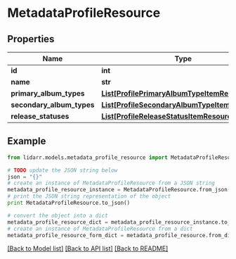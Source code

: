 # MetadataProfileResource


## Properties

Name | Type | Description | Notes
------------ | ------------- | ------------- | -------------
**id** | **int** |  | [optional] 
**name** | **str** |  | [optional] 
**primary_album_types** | [**List[ProfilePrimaryAlbumTypeItemResource]**](ProfilePrimaryAlbumTypeItemResource.md) |  | [optional] 
**secondary_album_types** | [**List[ProfileSecondaryAlbumTypeItemResource]**](ProfileSecondaryAlbumTypeItemResource.md) |  | [optional] 
**release_statuses** | [**List[ProfileReleaseStatusItemResource]**](ProfileReleaseStatusItemResource.md) |  | [optional] 

## Example

```python
from lidarr.models.metadata_profile_resource import MetadataProfileResource

# TODO update the JSON string below
json = "{}"
# create an instance of MetadataProfileResource from a JSON string
metadata_profile_resource_instance = MetadataProfileResource.from_json(json)
# print the JSON string representation of the object
print MetadataProfileResource.to_json()

# convert the object into a dict
metadata_profile_resource_dict = metadata_profile_resource_instance.to_dict()
# create an instance of MetadataProfileResource from a dict
metadata_profile_resource_form_dict = metadata_profile_resource.from_dict(metadata_profile_resource_dict)
```
[[Back to Model list]](../README.md#documentation-for-models) [[Back to API list]](../README.md#documentation-for-api-endpoints) [[Back to README]](../README.md)


